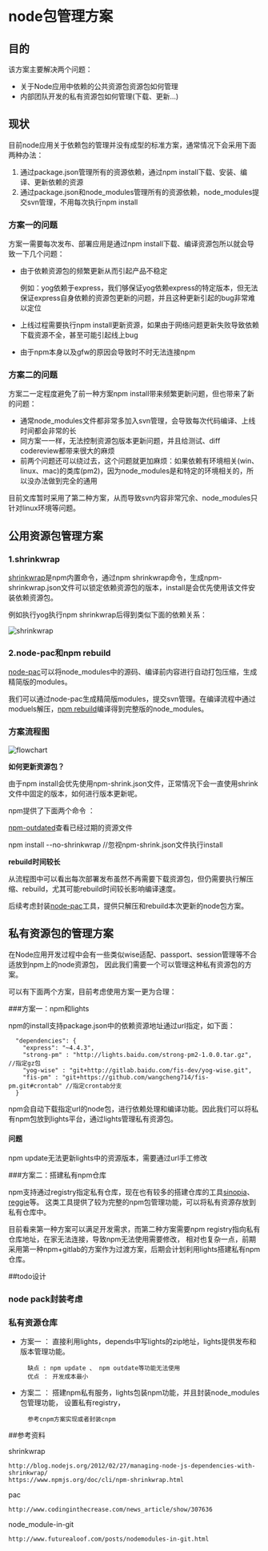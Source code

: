 
# node包管理方案

## 目的

该方案主要解决两个问题：

* 关于Node应用中依赖的公共资源包资源包如何管理
* 内部团队开发的私有资源包如何管理(下载、更新...)

## 现状

目前node应用关于依赖包的管理并没有成型的标准方案，通常情况下会采用下面两种办法：

1. 通过package.json管理所有的资源依赖，通过npm install下载、安装、编译、更新依赖的资源
1. 通过package.json和node_modules管理所有的资源依赖，node_modules提交svn管理，不用每次执行npm install

### 方案一的问题

方案一需要每次发布、部署应用是通过npm install下载、编译资源包所以就会导致一下几个问题：

* 由于依赖资源包的频繁更新从而引起产品不稳定

    例如：yog依赖于express，我们够保证yog依赖express的特定版本，但无法保证express自身依赖的资源包更新的问题，并且这种更新引起的bug非常难以定位

* 上线过程需要执行npm install更新资源，如果由于网络问题更新失败导致依赖下载资源不全，甚至可能引起线上bug

* 由于npm本身以及gfw的原因会导致时不时无法连接npm

### 方案二的问题

方案二一定程度避免了前一种方案npm install带来频繁更新问题，但也带来了新的问题：

* 通常node_modules文件都非常多加入svn管理，会导致每次代码编译、上线时间都会非常的长
* 同方案一一样，无法控制资源包版本更新问题，并且给测试、diff codereview都带来很大的麻烦
* 前两个问题还可以绕过去，这个问题就更加麻烦：如果依赖有环境相关(win、linux、mac)的类库(pm2)，因为node_modules是和特定的环境相关的，所以没办法做到完全的通用

目前文库暂时采用了第二种方案，从而导致svn内容非常冗余、node_modules只针对linux环境等问题。

## 公用资源包管理方案

### 1.shrinkwrap

[shrinkwrap](https://www.npmjs.org/doc/cli/npm-shrinkwrap.html)是npm内置命令，通过npm shrinkwrap命令，生成npm-shrinkwrap.json文件可以锁定依赖资源包的版本，install是会优先使用该文件安装依赖资源包。

例如执行yog执行npm shrinkwrap后得到类似下面的依赖关系：

![shrinkwrap](./npm-shrinkwrap.png)

### 2.node-pac和npm rebuild

[node-pac](https://github.com/mikefrey/node-pac)可以将node_modules中的源码、编译前内容进行自动打包压缩，生成精简版的modules。

我们可以通过node-pac生成精简版modules，提交svn管理。在编译流程中通过moduels解压，[npm rebuild](https://www.npmjs.org/doc/cli/npm-rebuild.html)编译得到完整版的node_modules。

### 方案流程图

![flowchart](./node-modules.png)


**如何更新资源包？**

由于npm install会优先使用npm-shrink.json文件，正常情况下会一直使用shrink文件中固定的版本，如何进行版本更新呢。

npm提供了下面两个命令 ：

[npm-outdated](https://www.npmjs.org/doc/cli/npm-outdated.html)查看已经过期的资源文件

npm install --no-shrinkwrap //忽视npm-shrink.json文件执行install

**rebuild时间较长**

从流程图中可以看出每次部署发布虽然不再需要下载资源包，但仍需要执行解压缩、rebuild，尤其可能rebuild时间较长影响编译速度。

后续考虑封装[node-pac](https://github.com/mikefrey/node-pac)工具，提供只解压和rebuild本次更新的node包方案。

## 私有资源包的管理方案

在Node应用开发过程中会有一些类似wise适配、passport、session管理等不合适放到npm上的node资源包，
因此我们需要一个可以管理这种私有资源包的方案。

可以有下面两个方案，目前考虑使用方案一更为合理：

###方案一：npm和lights

npm的install支持package.json中的依赖资源地址通过url指定，如下面：

      "dependencies": {
        "express": "~4.4.3",
        "strong-pm" : "http://lights.baidu.com/strong-pm2-1.0.0.tar.gz", //指定gz包
        "yog-wise" : "git+http://gitlab.baidu.com/fis-dev/yog-wise.git",
        "fis-pm" : "git+https://github.com/wangcheng714/fis-pm.git#crontab" //指定crontab分支
      }

npm会自动下载指定url的node包，进行依赖处理和编译功能。因此我们可以将私有npm包放到lights平台，通过lights管理私有资源包。

#### 问题

npm update无法更新lights中的资源版本，需要通过url手工修改

###方案二：搭建私有npm仓库

npm支持通过registry指定私有仓库，现在也有较多的搭建仓库的工具[sinopia](https://github.com/rlidwka/sinopia)、[reggie](https://github.com/mbrevoort/node-reggie)等。
这类工具提供了较为完整的npm包管理功能，可以将私有资源存放到私有仓库中。


目前看来第一种方案可以满足开发需求，而第二种方案需要npm registry指向私有仓库地址，在家无法连接，导致npm无法使用需要修改，
相对也复杂一点，前期采用第一种npm+gitlab的方案作为过渡方案，后期会计划利用lights搭建私有npm仓库。

##todo设计

### node pack封装考虑

### 私有资源仓库

* 方案一 ： 直接利用lights，depends中写lights的zip地址，lights提供发布和版本管理功能。

        缺点 : npm update 、 npm outdate等功能无法使用
        优点 ： 开发成本最小

* 方案二 ： 搭建npm私有服务，lights包装npm功能，并且封装node_modules包管理功能， 设置私有registry，

        参考cnpm方案实现或者封装cnpm




##参考资料

shrinkwrap

    http://blog.nodejs.org/2012/02/27/managing-node-js-dependencies-with-shrinkwrap/
    https://www.npmjs.org/doc/cli/npm-shrinkwrap.html

pac

    http://www.codinginthecrease.com/news_article/show/307636

node_module-in-git

    http://www.futurealoof.com/posts/nodemodules-in-git.html
